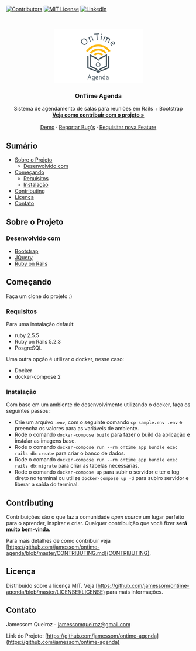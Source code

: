 <!--
*** Thanks for checking out this README Template. If you have a suggestion that would
*** make this better please fork the repo and create a pull request or simple open
*** an issue with the tag "enhancement".
*** Thanks again! Now go create something AMAZING! :D
-->

<!-- PROJECT SHIELDS -->
<!--
*** I'm using markdown "reference style" links for readability.
*** Reference links are enclosed in brackets [ ] instead of parentheses ( ).
*** See the bottom of this document for the declaration of the reference variables
*** for build-url, contributors-url, etc. This is an optional, concise syntax you may use.
*** https://www.markdownguide.org/basic-syntax/#reference-style-links
-->

<!-- [![Build Status][build-shield]][build-url]-->
[![Contributors][contributors-shield]][contributors-url]
[![MIT License][license-shield]][license-url]
[![LinkedIn][linkedin-shield]][linkedin-url]

<!-- PROJECT LOGO -->
<br />
<p align="center">
  <a href="https://github.com/jamessom/ontime-agenda/">
    <img src="https://github.com/jamessom/ontime-agenda/blob/master/app/assets/images/logo_3.png" alt="Logo" >
  </a>

  <h3 align="center">OnTime Agenda</h3>

  <p align="center">
    Sistema de agendamento de salas para reuniões em Rails + Bootstrap
    <br />
    <a href="https://github.com/jamessom/ontime-agenda/blob/master/CONTRIBUTING.md"><strong>Veja como contribuir com o projeto »</strong></a>
    <br />
    <br />
    <a href="https://ontime-agenda.herokuapp.com/">Demo</a>
    ·
    <a href="https://github.com/jamessom/ontime-agenda/issues">Reportar Bug's</a>
    ·
    <a href="https://github.com/jamessom/ontime-agenda/issues">Requisitar nova Feature</a>
  </p>
</p>

<!-- Sumário -->
## Sumário

* [Sobre o Projeto](#sobre-o-projeto)
  * [Desenvolvido com](#desenvolvido-com)
* [Começando](#começando)
  * [Requisitos](#requisitos)
  * [Instalação](#instalação)
* [Contributing](#contributing)
* [Licença](#licença)
* [Contato](#contato)

<!-- Sobre o Projeto -->
## Sobre o Projeto

<!--[![Product Name Screen Shot][product-screenshot]](https://ontime-agenda.herokuapp.com/)-->

### Desenvolvido com

* [Bootstrap](https://getbootstrap.com)
* [JQuery](https://jquery.com)
* [Ruby on Rails](https://rubyonrails.org/)

<!-- Começando -->
## Começando

Faça um clone do projeto :)

### Requisitos

Para uma instalação default:

* ruby 2.5.5
* Ruby on Rails 5.2.3
* PosgreSQL

Uma outra opção é utilizar o docker, nesse caso:

* Docker
* docker-compose 2

### Instalação

Com base em um ambiente de desenvolvimento utilizando o docker, faça os seguintes passos:

- Crie um arquivo `.env`, com o seguinte comando `cp sample.env .env` e preencha os valores para as variáveis de ambiente.
- Rode o comando `docker-compose build` para fazer o build da aplicação e instalar as imagens base.
- Rode o comando `docker-compose run --rm ontime_app bundle exec rails db:create` para criar o banco de dados.
- Rode o comando `docker-compose run --rm ontime_app bundle exec rails db:migrate` para criar as tabelas necessárias.
- Rode o comando `docker-compose up` para subir o servidor e ter o log direto no terminal ou utilize `docker-compose up -d` para subiro servidor e liberar a saída do terminal.

<!-- CONTRIBUTING -->
## Contributing

Contribuições são o que faz a comunidade _open source_ um lugar perfeito para o aprender, inspirar e criar.
Qualquer contribuição que você fizer **será muito bem-vinda.**

Para mais detalhes de como contribuir veja [https://github.com/jamessom/ontime-agenda/blob/master/CONTRIBUTING.md](CONTRIBUTING).

<!-- Licença -->
## Licença

Distribuído sobre a licença MIT. Veja [https://github.com/jamessom/ontime-agenda/blob/master/LICENSE](LICENSE) para mais informações.

<!-- Contato -->
## Contato

Jamessom Queiroz - jamessomqueiroz@gmail.com

Link do Projeto: [https://github.com/jamessom/ontime-agenda](https://github.com/jamessom/ontime-agenda)


<!-- MARKDOWN LINKS & IMAGES -->
<!-- https://www.markdownguide.org/basic-syntax/#reference-style-links -->
<!--
[coverage-url]: 
[coverage-shield]: https://img.shields.io/codecov/c/github/jamessom/ontime-agenda.svg?style=flat-square
[build-url]: #
[build-shield]: https://img.shields.io/badge/build-passing-brightgreen.svg?style=flat-square
[product-screenshot]: #
-->
[contributors-shield]: https://img.shields.io/badge/contributors-1-orange.svg?style=flat-square
[contributors-url]: https://github.com/jamessom/ontime-agenda/graphs/contributors
[license-shield]: https://img.shields.io/badge/license-MIT-blue.svg?style=flat-square
[license-url]: https://choosealicense.com/licenses/mit
[linkedin-shield]: https://img.shields.io/badge/-LinkedIn-black.svg?style=flat-square&logo=linkedin&colorB=555
[linkedin-url]: https://www.linkedin.com/in/jamessomqueiroz/